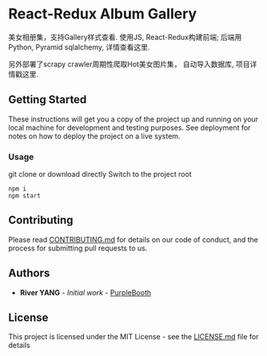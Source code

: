 # React-Redux Album Gallery

美女相册集，支持Gallery样式查看. 使用JS, React-Redux构建前端; 后端用Python, Pyramid sqlalchemy, 详情查看这里. 

另外部署了scrapy crawler周期性爬取Hot美女图片集， 自动导入数据库, 项目详情戳这里.

## Getting Started

These instructions will get you a copy of the project up and running on your local machine for development and testing purposes. See deployment for notes on how to deploy the project on a live system.

### Usage

git clone or download directly
Switch to the project root 

```
npm i 
npm start
```

## Contributing

Please read [CONTRIBUTING.md](https://gist.github.com/PurpleBooth/b24679402957c63ec426) for details on our code of conduct, and the process for submitting pull requests to us.


## Authors

* **River YANG** - *Initial work* - [PurpleBooth](https://github.com/river7527)


## License

This project is licensed under the MIT License - see the [LICENSE.md](LICENSE.md) file for details
